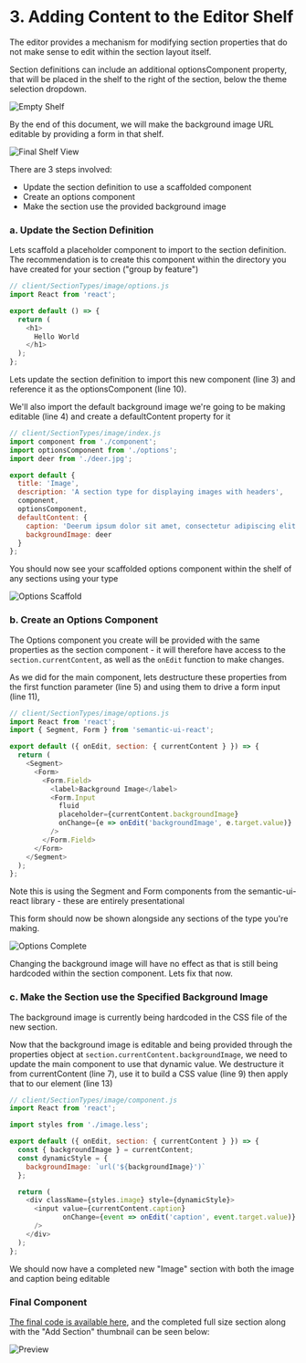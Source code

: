 # 3. Adding Content to the Editor Shelf
The editor provides a mechanism for modifying section properties that do not make sense to edit within the section layout itself.

Section definitions can include an additional optionsComponent property, that will be placed in the shelf to the right of the section, below the theme selection dropdown.

![Empty Shelf](./images/yourOptionsHere.png?raw=true "Empty Shelf")

By the end of this document, we will make the background image URL editable by providing a form in that shelf.

![Final Shelf View](./images/finalShelfView.png?raw=true "Final Shelf View")

There are 3 steps involved:

  - Update the section definition to use a scaffolded component
  - Create an options component
  - Make the section use the provided background image

### a. Update the Section Definition
Lets scaffold a placeholder component to import to the section definition.  The recommendation is to create this component within the directory you have created for your section ("group by feature")

```js
// client/SectionTypes/image/options.js
import React from 'react';

export default () => {
  return (
    <h1>
      Hello World
    </h1>
  );
};
```

Lets update the section definition to import this new component (line 3) and reference it as the optionsComponent (line 10).

We'll also import the default background image we're going to be making editable (line 4) and create a defaultContent property for it

```js
// client/SectionTypes/image/index.js
import component from './component';
import optionsComponent from './options';
import deer from './deer.jpg';

export default {
  title: 'Image',
  description: 'A section type for displaying images with headers',
  component,
  optionsComponent,
  defaultContent: {
    caption: 'Deerum ipsum dolor sit amet, consectetur adipiscing elit',
    backgroundImage: deer
  }
};
```

You should now see your scaffolded options component within the shelf of any sections using your type

![Options Scaffold](./images/optionsScaffold.png?raw=true "Options Scaffold")

### b. Create an Options Component
The Options component you create will be provided with the same properties as the section component - it will therefore have access to the `section.currentContent`, as well as the `onEdit` function to make changes.

As we did for the main component, lets destructure these properties from the first function parameter (line 5) and using them to drive a form input (line 11),

```js
// client/SectionTypes/image/options.js
import React from 'react';
import { Segment, Form } from 'semantic-ui-react';

export default ({ onEdit, section: { currentContent } }) => {
  return (
    <Segment>
      <Form>
        <Form.Field>
          <label>Background Image</label>
          <Form.Input
            fluid
            placeholder={currentContent.backgroundImage}
            onChange={e => onEdit('backgroundImage', e.target.value)}
          />
        </Form.Field>
      </Form>
    </Segment>
  );
};
```

Note this is using the Segment and Form components from the semantic-ui-react library - these are entirely presentational

This form should now be shown alongside any sections of the type you're making.

![Options Complete](./images/optionsComplete.png?raw=true "Options Complete")

Changing the background image will have no effect as that is still being hardcoded within the section component.  Lets fix that now.

### c. Make the Section use the Specified Background Image
The background image is currently being hardcoded in the CSS file of the new section.

Now that the background image is editable and being provided through the properties object at  `section.currentContent.backgroundImage`, we need to update the main component to use that dynamic value.  We destructure it from currentContent (line 7), use it to build a CSS value (line 9) then apply that to our element (line 13)

```js
// client/SectionTypes/image/component.js
import React from 'react';

import styles from './image.less';

export default ({ onEdit, section: { currentContent } }) => {
  const { backgroundImage } = currentContent;
  const dynamicStyle = {
    backgroundImage: `url('${backgroundImage}')`
  };

  return (
    <div className={styles.image} style={dynamicStyle}>
      <input value={currentContent.caption}
             onChange={event => onEdit('caption', event.target.value)}
      />
    </div>
  );
};
```

We should now have a completed new "Image" section with both the image and caption being editable

### Final Component

[The final code is available here](https://github.com/ryanmccombe/Curator2Refactor/tree/fbea2d58884030ec2c8a9536b8581ad2b13f71d1/client/SectionTypes/Image), and the completed full size section along with the "Add Section" thumbnail can be seen below:

![Preview](./images/preview.png?raw=true "Preview")